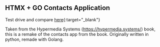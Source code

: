 ## HTMX + GO Contacts Application

Test drive and compare [here](https://igmp.app){:target="_blank"}

Taken from the Hypermedia Systems (https://hypermedia.systems/) book, 
this is a remake of the contacts app from the book.
Originally written in python, remade with Golang. 


